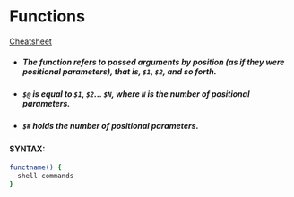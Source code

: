 # Functions
[Cheatsheet](https://gist.github.com/LeCoupa/122b12050f5fb267e75f)
- ##### The function refers to passed arguments by position (as if they were positional parameters), that is, ```$1```, ```$2```, and so forth.
- ##### ```$@``` is equal to ```$1```, ```$2```... ```$N```, where ```N``` is the number of positional parameters.
- ##### ```$#``` holds the number of positional parameters.

#### SYNTAX:
```bash
functname() {
  shell commands
}
```
